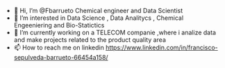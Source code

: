 - 👋 Hi, I’m @Fbarrueto Chemical engineer and Data Scientist
- 👀 I’m interested in Data Science , Data Analitycs , Chemical Engeeniering and Bio-Statictics 
- 🌱 I’m currently working on a TELECOM companie ,where i analize data and make projects related to the product quality area 
- 📫 How to reach me on linkedin https://www.linkedin.com/in/francisco-sepulveda-barrueto-66454a158/

